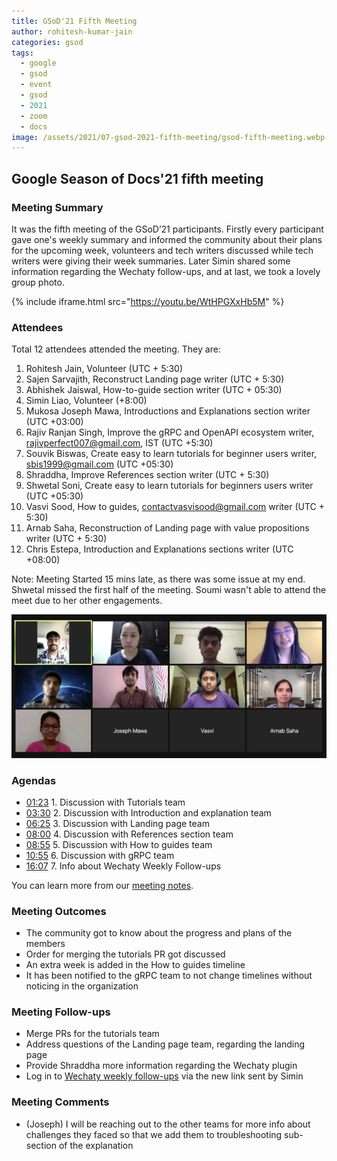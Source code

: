 ```yaml
---
title: GSoD'21 Fifth Meeting
author: rohitesh-kumar-jain
categories: gsod
tags:
  - google
  - gsod
  - event
  - gsod
  - 2021
  - zoom
  - docs
image: /assets/2021/07-gsod-2021-fifth-meeting/gsod-fifth-meeting.webp
---
```


## Google Season of Docs'21 fifth meeting

### Meeting Summary

It was the fifth meeting of the GSoD’21 participants. Firstly every participant gave one's weekly summary and informed the community about their plans for the upcoming week, volunteers and tech writers discussed while tech writers were giving their week summaries. Later Simin shared some information regarding the Wechaty follow-ups, and at last, we took a lovely group photo.

{% include iframe.html src="https://youtu.be/WtHPGXxHb5M" %}

### Attendees

Total 12 attendees attended the meeting. They are:

1. Rohitesh Jain, Volunteer (UTC + 5:30)
2. Sajen Sarvajith, Reconstruct Landing page writer (UTC + 5:30)
3. Abhishek Jaiswal, How-to-guide section writer (UTC + 05:30)
4. Simin Liao, Volunteer (+8:00)
5. Mukosa Joseph Mawa, Introductions and Explanations section writer (UTC +03:00)
6. Rajiv Ranjan Singh, Improve the gRPC and OpenAPI ecosystem writer, rajivperfect007@gmail.com, IST (UTC +5:30)
7. Souvik Biswas, Create easy to learn tutorials for beginner users writer, sbis1999@gmail.com (UTC +05:30)
8. Shraddha, Improve References section writer (UTC + 5:30)
9. Shwetal Soni, Create easy to learn tutorials for beginners users writer (UTC +05:30)
10. Vasvi Sood, How to guides, contactvasvisood@gmail.com writer (UTC + 5:30)
11. Arnab Saha, Reconstruction of Landing page with value propositions writer (UTC + 5:30)
12. Chris Estepa,  Introduction and Explanations sections writer (UTC +08:00)

Note: Meeting Started 15 mins late, as there was some issue at my end. Shwetal missed the first half of the meeting. Soumi wasn't able to attend the meet due to her other engagements.

![Google Season of Docs 2021: Wechaty GSoD'21 Group Photo](/assets/2021/07-gsod-2021-fifth-meeting/gsod-fifth-meeting.webp)

### Agendas

- [01:23](https://youtu.be/WtHPGXxHb5M?t=83) 1. Discussion with Tutorials team
- [03:30](https://youtu.be/WtHPGXxHb5M?t=211) 2. Discussion with Introduction and explanation team
- [06:25](https://youtu.be/WtHPGXxHb5M?t=386) 3. Discussion with Landing page team
- [08:00](https://youtu.be/WtHPGXxHb5M?t=480) 4. Discussion with References section team
- [08:55](https://youtu.be/WtHPGXxHb5M?t=535) 5. Discussion with How to guides team
- [10:55](https://youtu.be/WtHPGXxHb5M?t=655) 6. Discussion with gRPC team
- [16:07](https://youtu.be/WtHPGXxHb5M?t=967) 7. Info about Wechaty Weekly Follow-ups

You can learn more from our [meeting notes][meeting_notes].

[meeting_notes]: https://docs.google.com/document/d/1fVCk8qRYc4RKGMf2UY5HOe07hEhPUOpGC34v88GEFJg/edit#heading=h.edr3nzd8l43b

### Meeting Outcomes

- The community got to know about the progress and plans of the members
- Order for merging the tutorials PR got discussed
- An extra week is added in the How to guides timeline
- It has been notified to the gRPC team to not change timelines without noticing in the organization

### Meeting Follow-ups

- Merge PRs for the tutorials team
- Address questions of the Landing page team, regarding the landing page
- Provide Shraddha more information regarding the Wechaty plugin
- Log in to [Wechaty weekly follow-ups](https://docs.google.com/spreadsheets/d/1QglSl5JuZuVom84Or8yGhHb3_YbRMDBPgccxoMmnBa0/edit#gid=1248267387) via the new link sent by Simin

### Meeting Comments

- (Joseph) I will be reaching out to the other teams for more info about challenges they faced so that we add them to troubleshooting sub-section of the explanation
